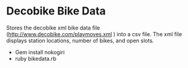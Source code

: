# Decobike Bike Data

Stores the decobike xml bike data file (http://www.decobike.com/playmoves.xml
) into a csv file. The xml file displays  station locations, number of bikes, and open slots.


* Gem install nokogiri
* ruby bikedata.rb